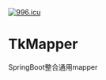 <a href="https://996.icu"><img src="https://img.shields.io/badge/link-996.icu-red.svg" alt="996.icu" /></a>

# TkMapper
SpringBoot整合通用mapper
